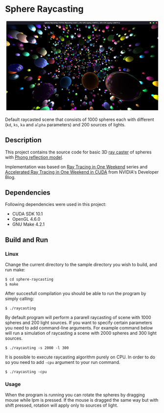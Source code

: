 # Sphere Raycasting

![Window screenshot](window1.png)

Default raycasted scene that consists of 1000 spheres each with different (`kd`, `ks`, `ka` and `alpha` parameters) and 200 sources of lights.

## Description

This project contains the source code for basic 3D [ray caster](https://pl.wikipedia.org/wiki/Ray_casting) of spheres with [Phong reflection model](https://en.wikipedia.org/wiki/Phong_reflection_model).

Implementation was based on [Ray Tracing in One Weekend](https://raytracing.github.io/books/RayTracingInOneWeekend.html) series and [Accelerated Ray Tracing in One Weekend in CUDA](https://developer.nvidia.com/blog/accelerated-ray-tracing-cuda/) from NVIDIA's Developer Blog.

## Dependencies

Following dependencies were used in this project:

* CUDA SDK 10.1
* OpenGL 4.6.0
* GNU Make 4.2.1

## Build and Run
### Linux
Change the current directory to the sample directory you wish to build, and run make:
```
$ cd sphere-raycasting
$ make
```
After succesfull compilation you should be able to run the program by simply calling:
```
$ ./raycasting
```
By default program will perform a pararell raycasting of scene with 1000 spheres and 200 light sources. If you want to specify certain parameters you need to add command-line arguments. For example command below will run a simulation of raycasting a scene with 2000 spheres and 300 light sources.
```
$ ./raycasting -s 2000 -l 300
```
It is possible to execute raycasting algorithm purely on CPU. In order to do so you need to add `-cpu` argument to your run command.
```
$ ./raycasting -cpu
```
### Usage
When the program is running you can rotate the spheres by dragging mouse while lpm is pressed. If the mouse is dragged the same way but with shift pressed, rotation will apply only to sources of light.
